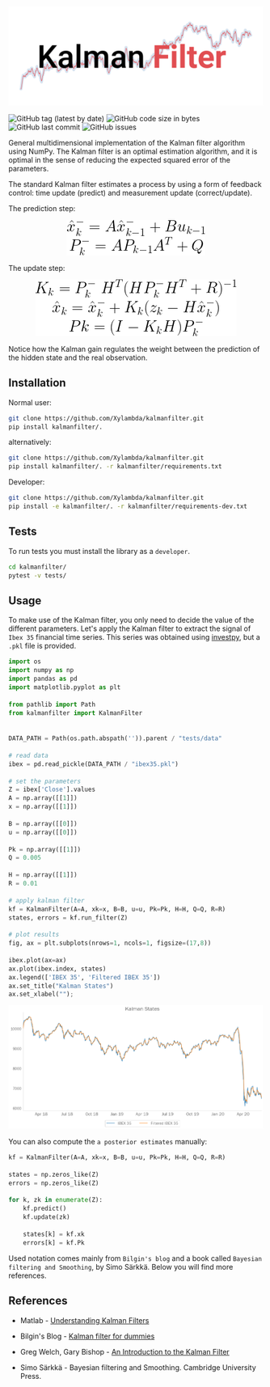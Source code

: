 <p align="center">
  <img src="img/logo.png" width="700">
</p>

![GitHub tag (latest by date)](https://img.shields.io/github/v/tag/Xylambda/kalmanfilter?label=VERSION&style=for-the-badge)
![GitHub code size in bytes](https://img.shields.io/github/languages/code-size/Xylambda/kalmanfilter?style=for-the-badge)
![GitHub last commit](https://img.shields.io/github/last-commit/Xylambda/kalmanfilter?style=for-the-badge)
![GitHub issues](https://img.shields.io/github/issues/Xylambda/kalmanfilter?style=for-the-badge)

General multidimensional implementation of the Kalman filter algorithm using 
NumPy. The Kalman filter is an optimal estimation algorithm, and it is optimal 
in the sense of reducing the expected squared error of the parameters.

The standard Kalman filter estimates a process by using a form of feedback 
control: time update (predict) and measurement update (correct/update).

The prediction step:
<p align="center">
  <img src="img/predict.png">
</p>

The update step:
<p align="center">
  <img src="img/update.png">
</p>

Notice how the Kalman gain regulates the weight between the prediction of the
hidden state and the real observation.

## Installation
Normal user:
```bash
git clone https://github.com/Xylambda/kalmanfilter.git
pip install kalmanfilter/.
```

alternatively:
```bash
git clone https://github.com/Xylambda/kalmanfilter.git
pip install kalmanfilter/. -r kalmanfilter/requirements.txt
```

Developer:
```bash
git clone https://github.com/Xylambda/kalmanfilter.git
pip install -e kalmanfilter/. -r kalmanfilter/requirements-dev.txt
```

## Tests
To run tests you must install the library as a `developer`.
```bash
cd kalmanfilter/
pytest -v tests/
```

## Usage
To make use of the Kalman filter, you only need to decide the value of the 
different parameters. Let's apply the Kalman filter to extract the signal of 
`Ibex 35` financial time series. This series was obtained using 
[investpy](https://github.com/alvarobartt/investpy), but a `.pkl` file is 
provided.
```python
import os
import numpy as np
import pandas as pd
import matplotlib.pyplot as plt

from pathlib import Path
from kalmanfilter import KalmanFilter


DATA_PATH = Path(os.path.abspath('')).parent / "tests/data"

# read data
ibex = pd.read_pickle(DATA_PATH / "ibex35.pkl")

# set the parameters
Z = ibex['Close'].values
A = np.array([[1]])
x = np.array([[1]])

B = np.array([[0]])
u = np.array([[0]])

Pk = np.array([[1]])
Q = 0.005

H = np.array([[1]])
R = 0.01

# apply kalman filter
kf = KalmanFilter(A=A, xk=x, B=B, u=u, Pk=Pk, H=H, Q=Q, R=R)
states, errors = kf.run_filter(Z)

# plot results
fig, ax = plt.subplots(nrows=1, ncols=1, figsize=(17,8))

ibex.plot(ax=ax)
ax.plot(ibex.index, states)
ax.legend(['IBEX 35', 'Filtered IBEX 35'])
ax.set_title("Kalman States")
ax.set_xlabel("");
```
![signal](img/signal.png)

You can also compute the `a posterior estimates` manually:
```python
kf = KalmanFilter(A=A, xk=x, B=B, u=u, Pk=Pk, H=H, Q=Q, R=R)

states = np.zeros_like(Z)
errors = np.zeros_like(Z)

for k, zk in enumerate(Z):
    kf.predict()
    kf.update(zk)
    
    states[k] = kf.xk
    errors[k] = kf.Pk
```

Used notation comes mainly from `Bilgin's blog` and a book called `Bayesian
filtering and Smoothing`, by Simo Särkkä. Below you will find more references.

## References
* Matlab - [Understanding Kalman Filters](https://www.youtube.com/playlist?list=PLn8PRpmsu08pzi6EMiYnR-076Mh-q3tWr)

* Bilgin's Blog - [Kalman filter for dummies](http://bilgin.esme.org/BitsAndBytes/KalmanFilterforDummies)

* Greg Welch, Gary Bishop - [An Introduction to the Kalman Filter](https://www.cs.unc.edu/~welch/media/pdf/kalman_intro.pdf)

* Simo Särkkä - Bayesian filtering and Smoothing. Cambridge University Press.